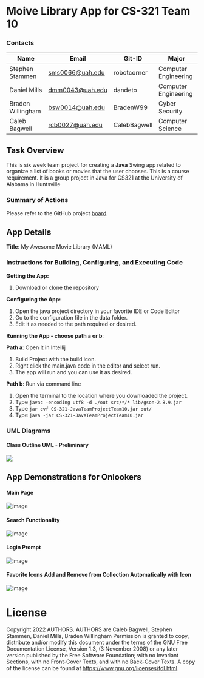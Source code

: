 # Moive Library App for CS-321 Team 10

### Contacts

| Name | Email | Git-ID | Major |
| --- | --- | --- | --- |
| Stephen Stammen | sms0066@uah.edu | robotcorner | Computer Engineering | 
| Daniel Mills | dmm0043@uah.edu | dandeto | Computer Engineering |
| Braden Willingham | bsw0014@uah.edu | BradenW99 | Cyber Security |
| Caleb Bagwell | rcb0027@uah.edu | CalebBagwell | Computer Science |

## Task Overview

This is six week team project for creating a **Java** Swing app related to organize a list of books or movies that the user chooses.
This is a course requirement. It is a group project in Java for CS321 at the University of Alabama in Huntsville

### Summary of Actions

Please refer to the GitHub project [board](https://github.com/robotcorner/CS-321-JavaTeamProjectTeam10/projects?type=beta).

## App Details

**Title**: My Awesome Movie Library (MAML)

### Instructions for Building, Configuring, and Executing Code

**Getting the App:**

1. Download or clone the repository

**Configuring the App:**

1. Open the java project directory in your favorite IDE or Code Editor
2. Go to the configuration file in the data folder.
3. Edit it as needed to the path required or desired.

**Running the App - choose path a or b**: 

**Path a**: Open it in Intellij

1. Build Project with the build icon.
2. Right click the main.java code in the editor and select run.
3. The app will run and you can use it as desired.

**Path b**: Run via command line

1. Open the terminal to the location where you downloaded the project.
2. Type `javac -encoding utf8 -d ./out src/*/* lib/gson-2.8.9.jar`
3. Type `jar cvf CS-321-JavaTeamProjectTeam10.jar out/`
4. Type `java -jar CS-321-JavaTeamProjectTeam10.jar`

### UML Diagrams
#### Class Outline UML - Preliminary 

<p><img src='/docs/uml-class-diagram.svg'></p>

## App Demonstrations for Onlookers

#### Main Page
![image](docs/apr-07-main-page.png)

#### Search Functionality
![image](docs/apr-07-main-page-searched-results.png)

#### Login Prompt
![image](docs/apr-07-login-prompt.png)

#### Favorite Icons Add and Remove from Collection Automatically with Icon
![image](docs/apr-07-favorited-collection.png)

# License
Copyright 2022 AUTHORS.
AUTHORS are Caleb Bagwell, Stephen Stammen, Daniel Mills, Braden Willingham
Permission is granted to copy, distribute and/or modify this document under the terms of the GNU Free Documentation License, Version 1.3, (3 November 2008) or any later version published by the Free Software Foundation; with no Invariant Sections, with no Front-Cover Texts, and with no Back-Cover Texts. A copy of the license can be found at https://www.gnu.org/licenses/fdl.html.
